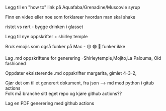 Legg til en "how to" link på Aquafaba/Grenadine/Muscovie syrup

Finn en video eller noe som forklareer hvordan man skal shake

ristet vs rørt - bygge drinken i glasset

Legg til nye oppskrifter + shirley temple

Bruk emojis som også funker på Mac - 🟡 🟢 🫘 funker ikke

Lag .md oppskriftene for generering
-Shirleytemple,Mojito,La Palouma, Old fashioned

Oppdater eksisterende .md oppskrifter
margarita, gimlet 4-3-2, 

Gjør det om til et generert dokument, fra json --> md med python i gitub actions
<br>Folk må branche sitt eget repo og kjøre github actions?? 

Lag en PDF generering med github actions

